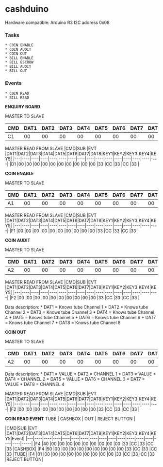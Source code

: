# cashduino

Hardware compatible: Arduino R3
I2C address 0x08

### Tasks
	* COIN ENABLE
	* COIN AUDIT
	* COIN OUT
	* BILL ENABLE
	* BILL ESCROW
	* BILL AUDIT
	* BILL OUT

### Events
	* COIN READ
	* BILL READ

**ENQUIRY BOARD**

MASTER TO SLAVE

|CMD|DAT1|DAT2|DAT3|DAT4|DAT5|DAT6|DAT7|DAT8|KEY1|KEY2|KEY3|KEY4|KEY5|
|---|----|----|----|----|----|----|----|----|----|----|----|----|----|
|C1 |00  |00  |00  |00  |00  |00  |00  |00  |33  |CC  |33  |CC  |33	 |

MASTER READ FROM SLAVE
|CMD|SUB |EVT |DAT1|DAT2|DAT3|DAT4|DAT5|DAT6|DAT7|DAT8|KEY1|KEY2|KEY3|KEY4|KEY5|
|---|----|----|----|----|----|----|----|----|----|----|----|----|----|----|----|
|D1 |00  |00  |00  |00  |00  |00  |00  |00  |00  |00  |33  |CC  |33  |CC  |33  |

**COIN ENABLE**

MASTER TO SLAVE

|CMD|DAT1|DAT2|DAT3|DAT4|DAT5|DAT6|DAT7|DAT8|KEY1|KEY2|KEY3|KEY4|KEY5|
|---|----|----|----|----|----|----|----|----|----|----|----|----|----|
|A1 |00  |00  |00  |00  |00  |00  |00  |00  |33  |CC  |33  |CC  |33	 |

MASTER READ FROM SLAVE
|CMD|SUB |EVT |DAT1|DAT2|DAT3|DAT4|DAT5|DAT6|DAT7|DAT8|KEY1|KEY2|KEY3|KEY4|KEY5|
|---|----|----|----|----|----|----|----|----|----|----|----|----|----|----|----|
|F1 |00  |00  |00  |00  |00  |00  |00  |00  |00  |00  |33  |CC  |33  |CC  |33  |

**COIN AUDIT**

MASTER TO SLAVE

|CMD|DAT1|DAT2|DAT3|DAT4|DAT5|DAT6|DAT7|DAT8|KEY1|KEY2|KEY3|KEY4|KEY5|
|---|----|----|----|----|----|----|----|----|----|----|----|----|----|
|A2 |00  |00  |00  |00  |00  |00  |00  |00  |33  |CC  |33  |CC  |33	 |

MASTER READ FROM SLAVE
|CMD|SUB |EVT |DAT1|DAT2|DAT3|DAT4|DAT5|DAT6|DAT7|DAT8|KEY1|KEY2|KEY3|KEY4|KEY5|
|---|----|----|----|----|----|----|----|----|----|----|----|----|----|----|----|
|F2 |00  |00  |00  |00  |00  |00  |00  |00  |00  |00  |33   |CC  |33 |CC  |33  |

Data description:
	* DAT1 = Knows tube Channel 1
	* DAT2 = Knows tube Channel 2
	* DAT3 = Knows tube Channel 3
	* DAT4 = Knows tube Channel 4
	* DAT5 = Knows tube Channel 5
	* DAT6 = Knows tube Channel 6
	* DAT7 = Knows tube Channel 7
	* DAT8 = Knows tube Channel 8

**COIN OUT**

MASTER TO SLAVE

|CMD|DAT1|DAT2|DAT3|DAT4|DAT5|DAT6|DAT7|DAT8|KEY1|KEY2|KEY3|KEY4|KEY5|
|---|----|----|----|----|----|----|----|----|----|----|----|----|----|
|A2 |00  |00  |00  |00  |00  |00  |00  |00  |33  |CC  |33  |CC  |33	 |

Data description:
	* DAT1 = VALUE
	* DAT2 = CHANNEL 1
	* DAT3 = VALUE
	* DAT4 = CHANNEL 2
	* DAT5 = VALUE
	* DAT6 = CHANNEL 3
	* DAT7 = VALUE
	* DAT8 = CHANNEL 4

MASTER READ FROM SLAVE
|CMD|SUB |EVT |DAT1|DAT2|DAT3|DAT4|DAT5|DAT6|DAT7|DAT8|KEY1|KEY2|KEY3|KEY4|KEY5|
|---|----|----|----|----|----|----|----|----|----|----|----|----|----|----|----|
|F2 |00  |00  |00  |00  |00  |00  |00  |00  |00  |00  |33   |CC  |33 |CC  |33  |

**COIN READ EVENT**
TUBE | CASHBOX | OUT | REJECT BUTTON |

|CMD|SUB |EVT |DAT1|DAT2|DAT3|DAT4|DAT5|DAT6|DAT7|DAT8|KEY1|KEY2|KEY3|KEY4|KEY5|Event| |---|----|----|----|----|----|----|----|----|----|----|----|----|----|----|----|-----|
|F4 |40  |00  |00  |00  |00  |00  |00  |00  |00  |00  |33   |CC  |33 |CC  |33  |CASHBOX|
|F4 |50  |00  |00  |00  |00  |00  |00  |00  |00  |00  |33   |CC  |33 |CC  |33  |TUBE|
|F4 |01  |00  |00  |00  |00  |00  |00  |00  |00  |00  |33   |CC  |33 |CC  |33  |REJECT BUTTON|
